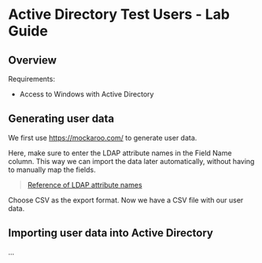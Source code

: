 # Active Directory Test Users - Lab Guide

## Overview

Requirements:

- Access to Windows with Active Directory

## Generating user data

We first use https://mockaroo.com/ to generate user data.

Here, make sure to enter the LDAP attribute names in the Field Name column. This way we can import the data later automatically, without having to manually map the fields.

> [Reference of LDAP attribute names](https://www.manageengine.com/products/ad-manager/help/csv-import-management/active-directory-ldap-attributes.html)

Choose CSV as the export format. Now we have a CSV file with our user data.

## Importing user data into Active Directory

...

